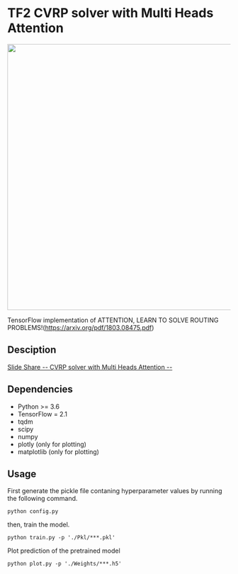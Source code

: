 # TF2 CVRP solver with Multi Heads Attention 

<img src="https://user-images.githubusercontent.com/51239551/88506411-cd450f80-d014-11ea-84eb-12e7ab983780.gif" width="600"/>

TensorFlow implementation of ATTENTION, LEARN TO SOLVE ROUTING PROBLEMS!(https://arxiv.org/pdf/1803.08475.pdf)

## Desciption

[Slide Share -- CVRP solver with Multi Heads Attention --](https://www.slideshare.net/RINTAROSATO4/cvrp-solver-with-multi-head-attention?ref=https://www.slideshare.net/RINTAROSATO4/slideshelf)

## Dependencies

* Python >= 3.6
* TensorFlow = 2.1
* tqdm
* scipy
* numpy
* plotly (only for plotting)
* matplotlib (only for plotting)


## Usage

First generate the pickle file contaning hyperparameter values by running the following command.

```
python config.py
```

then, train the model.

```
python train.py -p './Pkl/***.pkl'
```

Plot prediction of the pretrained model

```
python plot.py -p './Weights/***.h5'
```

